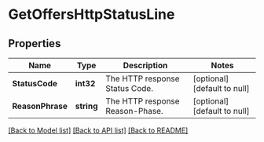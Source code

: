 # GetOffersHttpStatusLine

## Properties
Name | Type | Description | Notes
------------ | ------------- | ------------- | -------------
**StatusCode** | **int32** | The HTTP response Status Code. | [optional] [default to null]
**ReasonPhrase** | **string** | The HTTP response Reason-Phase. | [optional] [default to null]

[[Back to Model list]](../README.md#documentation-for-models) [[Back to API list]](../README.md#documentation-for-api-endpoints) [[Back to README]](../README.md)

